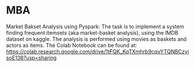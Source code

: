 # MBA

Market Bakset Analysis using Pyspark:
The task is to implement a system finding frequent itemsets (aka market-basket analysis), using the IMDB dataset on kaggle. 
The analysis is performed using movies as baskets and actors as items.
The Colab Notebook can be found at: https://colab.research.google.com/drive/1tFQK_KqTXmhrb9cqvYTQNBCzyjsoE138?usp=sharing
